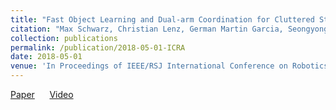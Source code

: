 ```yaml
---
title: "Fast Object Learning and Dual-arm Coordination for Cluttered Stowing, Picking, and Packing"
citation: "Max Schwarz, Christian Lenz, German Martin Garcia, Seongyong Koo, <b>Arul Selvam Periyasamy</b>, Michael Schreiber, and Sven Behnke:"
collection: publications
permalink: /publication/2018-05-01-ICRA
date: 2018-05-01
venue: 'In Proceedings of IEEE/RSJ International Conference on Robotics and Automation (ICRA), Brisbane, Australia'
---
```

[Paper](http://www.ais.uni-bonn.de/papers/ICRA_2018_Schwarz_ARC.pdf)&nbsp;&nbsp;&nbsp;&nbsp;&nbsp;&nbsp;[Video]('http://www.ais.uni-bonn.de/videos/ICRA_2018_Schwarz_ARC/index.html')